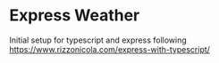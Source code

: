 # Express Weather 

Initial setup for typescript and express following https://www.rizzonicola.com/express-with-typescript/

